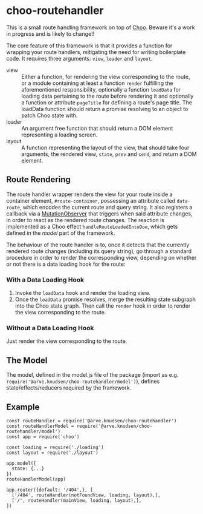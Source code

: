 # choo-routehandler
This is a small route handling framework on top of [Choo](https://github.com/yoshuawuyts/choo).
Beware it's a work in progress and is likely to change!!

The core feature of this framework is that it provides a function for wrapping your route handlers,
mitigating the need for writing boilerplate code. It requires three arguments: `view`, `loader`
and `layout`.

<dl>
  <dt>view</dt>
  <dd>Either a function, for rendering the view corresponding to the route, or a module containing
  at least a function <code>render</code> fulfilling the aforementioned responsibility, optionally
  a function <code>loadData</code> for loading data pertaining to the route before rendering it and
  optionally a function or attribute <code>pageTitle</code> for defining a route's page title.
  The loadData function should return a promise resolving to an object to patch Choo state with.</dd>

  <dt>loader</dt>
  <dd>An argument free function that should return a DOM element representing a loading screen.</dd>

  <dt>layout</dt>
  <dd>A function representing the layout of the view, that should take four arguments, the rendered
  view, <code>state</code>, <code>prev</code> and <code>send</code>, and return a DOM element.</dd>
</dl>

## Route Rendering

The route handler wrapper renders the view for your route inside a container element,
`#route-container`, possessing an attribute called `data-route`, which encodes the current route
and query string. It also registers a callback via a
[MutationObserver](https://developer.mozilla.org/en/docs/Web/API/MutationObserver) that triggers
when said attribute changes, in order to react as the rendered route changes. The reaction is
implemented as a Choo effect `handleRouteLoadedIntoDom`, which gets defined in the _model_ part
of the framework.

The behaviour of the route handler is to, once it detects that the currently rendered route changes
(including its query string), go through a standard procedure in order to render the corresponding
view, depending on whether or not there is a data loading hook for the route:

### With a Data Loading Hook
1. Invoke the `loadData` hook and render the loading view.
2. Once the `loadData` promise resolves, merge the resulting state subgraph into the Choo state
graph. Then call the `render` hook in order to render the view corresponding to the route.

### Without a Data Loading Hook
Just render the view corresponding to the route.

## The Model
The model, defined in the model.js file of the package (import as e.g.
`require('@arve.knudsen/choo-routehandler/model')`), defines state/effects/reducers required
by the framework.

## Example
```
const routeHandler = require('@arve.knudsen/choo-routehandler')
const routeHandlerModel = require('@arve.knudsen/choo-routehandler/model')
const app = require('choo')

const loading = require('./loading')
const layout = require('./layout')

app.model({
  state: {...}
})
routeHandlerModel(app)

app.router({default: '/404',}, [
  ['/404', routeHandler(notFoundView, loading, layout),],
  ['/', routeHandler(mainView, loading, layout),],
])
```
